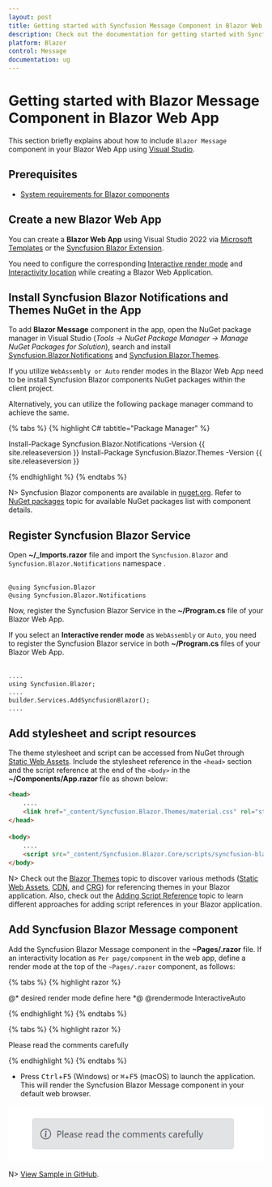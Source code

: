 ```yaml
---
layout: post
title: Getting started with Syncfusion Message Component in Blazor Web App
description: Check out the documentation for getting started with Syncfusion Blazor Message Components in Web App.
platform: Blazor
control: Message
documentation: ug
---
```


# Getting started with Blazor Message Component in Blazor Web App

This section briefly explains about how to include `Blazor Message` component in your Blazor Web App using [Visual Studio](https://visualstudio.microsoft.com/vs/).

## Prerequisites

* [System requirements for Blazor components](https://blazor.syncfusion.com/documentation/system-requirements)

## Create a new Blazor Web App

You can create a **Blazor Web App** using Visual Studio 2022 via [Microsoft Templates](https://learn.microsoft.com/en-us/aspnet/core/blazor/tooling?view=aspnetcore-8.0) or the [Syncfusion Blazor Extension](https://blazor.syncfusion.com/documentation/visual-studio-integration/template-studio).

You need to configure the corresponding [Interactive render mode](https://learn.microsoft.com/en-us/aspnet/core/blazor/components/render-modes?view=aspnetcore-8.0#render-modes) and [Interactivity location](https://learn.microsoft.com/en-us/aspnet/core/blazor/tooling?view=aspnetcore-8.0&pivots=windows) while creating a Blazor Web Application.

## Install Syncfusion Blazor Notifications and Themes NuGet in the App

To add **Blazor Message** component in the app, open the NuGet package manager in Visual Studio (*Tools → NuGet Package Manager → Manage NuGet Packages for Solution*), search and install [Syncfusion.Blazor.Notifications](https://www.nuget.org/packages/Syncfusion.Blazor.Notifications) and [Syncfusion.Blazor.Themes](https://www.nuget.org/packages/Syncfusion.Blazor.Themes/).

If you utilize `WebAssembly or Auto` render modes in the Blazor Web App need to be install Syncfusion Blazor components NuGet packages within the client project.

Alternatively, you can utilize the following package manager command to achieve the same.

{% tabs %}
{% highlight C# tabtitle="Package Manager" %}

Install-Package Syncfusion.Blazor.Notifications -Version {{ site.releaseversion }}
Install-Package Syncfusion.Blazor.Themes -Version {{ site.releaseversion }}

{% endhighlight %}
{% endtabs %}

N> Syncfusion Blazor components are available in [nuget.org](https://www.nuget.org/packages?q=syncfusion.blazor). Refer to [NuGet packages](https://blazor.syncfusion.com/documentation/nuget-packages) topic for available NuGet packages list with component details.

## Register Syncfusion Blazor Service

Open **~/_Imports.razor** file and import the `Syncfusion.Blazor` and `Syncfusion.Blazor.Notifications` namespace .

```cshtml

@using Syncfusion.Blazor
@using Syncfusion.Blazor.Notifications

```

Now, register the Syncfusion Blazor Service in the **~/Program.cs** file of your Blazor Web App.

If you select an **Interactive render mode** as `WebAssembly` or `Auto`, you need to register the Syncfusion Blazor service in both **~/Program.cs** files of your Blazor Web App.

```cshtml

....
using Syncfusion.Blazor;
....
builder.Services.AddSyncfusionBlazor();
....

```

## Add stylesheet and script resources

The theme stylesheet and script can be accessed from NuGet through [Static Web Assets](https://blazor.syncfusion.com/documentation/appearance/themes#static-web-assets). Include the stylesheet reference in the `<head>` section and the script reference at the end of the `<body>` in the **~/Components/App.razor** file as shown below:

```html
<head>
    ....
    <link href="_content/Syncfusion.Blazor.Themes/material.css" rel="stylesheet" />
</head>

<body>
    ....
    <script src="_content/Syncfusion.Blazor.Core/scripts/syncfusion-blazor.min.js" type="text/javascript"></script>
</body>
```

N> Check out the [Blazor Themes](https://blazor.syncfusion.com/documentation/appearance/themes) topic to discover various methods ([Static Web Assets](https://blazor.syncfusion.com/documentation/appearance/themes#static-web-assets), [CDN](https://blazor.syncfusion.com/documentation/appearance/themes#cdn-reference), and [CRG](https://blazor.syncfusion.com/documentation/common/custom-resource-generator)) for referencing themes in your Blazor application. Also, check out the [Adding Script Reference](https://blazor.syncfusion.com/documentation/common/adding-script-references) topic to learn different approaches for adding script references in your Blazor application.

## Add Syncfusion Blazor Message component

Add the Syncfusion Blazor Message component in the **~Pages/.razor** file. If an interactivity location as `Per page/component` in the web app, define a render mode at the top of the `~Pages/.razor` component, as follows:

{% tabs %}
{% highlight razor %}

@* desired render mode define here *@
@rendermode InteractiveAuto

{% endhighlight %}
{% endtabs %}

{% tabs %}
{% highlight razor %}

<SfMessage>Please read the comments carefully</SfMessage>
<style>
    .e-message {
        width: 300px;
    }
</style>

{% endhighlight %}
{% endtabs %}

* Press <kbd>Ctrl</kbd>+<kbd>F5</kbd> (Windows) or <kbd>⌘</kbd>+<kbd>F5</kbd> (macOS) to launch the application. This will render the Syncfusion Blazor Message component in your default web browser.

![Blazor Message Component](./images/message-default.PNG)

N> [View Sample in GitHub](https://github.com/SyncfusionExamples/Blazor-Getting-Started-Examples/tree/main/Message/BlazorWebApp).